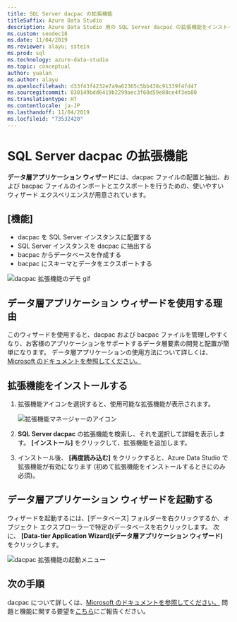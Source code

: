 ```yaml
---
title: SQL Server dacpac の拡張機能
titleSuffix: Azure Data Studio
description: Azure Data Studio 用の SQL Server dacpac の拡張機能をインストールして使用する
ms.custom: seodec18
ms.date: 11/04/2019
ms.reviewer: alayu; sstein
ms.prod: sql
ms.technology: azure-data-studio
ms.topic: conceptual
author: yualan
ms.author: alayu
ms.openlocfilehash: d33f43f4232e7a9a62365c5bb438c91339f4fd47
ms.sourcegitcommit: 830149bdd6419b2299aec3f60d59e80ce4f3eb80
ms.translationtype: HT
ms.contentlocale: ja-JP
ms.lasthandoff: 11/04/2019
ms.locfileid: "73532420"
---
```

# <a name="sql-server-dacpac-extension"></a>SQL Server dacpac の拡張機能

**データ層アプリケーション ウィザード**には、dacpac ファイルの配置と抽出、および bacpac ファイルのインポートとエクスポートを行うための、使いやすいウィザード エクスペリエンスが用意されています。


## <a name="features"></a>[機能]

* dacpac を SQL Server インスタンスに配置する
* SQL Server インスタンスを dacpac に抽出する
* bacpac からデータベースを作成する
* bacpac にスキーマとデータをエクスポートする

![dacpac 拡張機能のデモ gif](media/extensions/sql-server-dacpac-extension/dacpac-extension-demo.gif)


## <a name="why-would-i-use-the-data-tier-application-wizard"></a>データ層アプリケーション ウィザードを使用する理由

このウィザードを使用すると、dacpac および bacpac ファイルを管理しやすくなり、お客様のアプリケーションをサポートするデータ層要素の開発と配置が簡単になります。 データ層アプリケーションの使用方法について詳しくは、[Microsoft のドキュメントを参照してください。](https://docs.microsoft.com/sql/relational-databases/data-tier-applications/data-tier-applications?view=sql-server-2017)


## <a name="install-the-extension"></a>拡張機能をインストールする

1. 拡張機能アイコンを選択すると、使用可能な拡張機能が表示されます。

    ![拡張機能マネージャーのアイコン](media/extensions/extension-manager-icon.png)

2. **SQL Server dacpac** の拡張機能を検索し、それを選択して詳細を表示します。 **[インストール]** をクリックして、拡張機能を追加します。

3. インストール後、 **[再度読み込む]** をクリックすると、Azure Data Studio で拡張機能が有効になります (初めて拡張機能をインストールするときにのみ必須)。


## <a name="launch-the-data-tier-application-wizard"></a>データ層アプリケーション ウィザードを起動する

ウィザードを起動するには、[データベース] フォルダーを右クリックするか、オブジェクト エクスプローラーで特定のデータベースを右クリックします。 次に、 **[Data-tier Application Wizard]\(データ層アプリケーション ウィザード\)** をクリックします。

![dacpac 拡張機能の起動メニュー](media/extensions/sql-server-dacpac-extension/dacpac-extension-launch.png)


## <a name="next-steps"></a>次の手順

dacpac について詳しくは、[Microsoft のドキュメントを参照してください。](https://docs.microsoft.com/sql/relational-databases/data-tier-applications/data-tier-applications?view=sql-server-2017)
問題と機能に関する要望を[こちら](https://github.com/microsoft/azuredatastudio/issues)にご報告ください。